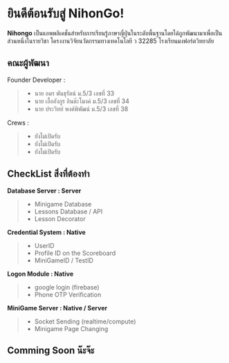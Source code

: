 # ยินดีต้อนรับสู่ NihonGo!
**Nihongo** เป็นแอพพลิเคชั่นสำหรับการเรียนรู้ภาษาญี่ปุ่นในระดับพื้นฐานโดยได้ถูกพัฒนามาเพื่อเป็นส่วนหนึ่งในรายวิชา โครงงานวิจัยนวัตกรรมทางเทคโนโลยี ว 32285 โรงเรียนมงฟอร์ตวิทยาลัย
## คณะผู้พัฒนา
Founder Developer :
> - นาย อมร พันธุรัตน์ ม.5/3 เลขที่ 33
> - นาย เอื้ออังกูร อินต๊ะโมงค์ ม.5/3 เลขที่ 34
> - นาย ประวิทย์ พงศ์พิพัฒน์ ม.5/3 เลขที่ 38

Crews :
> - ยังไม่เปิดรับ
> - ยังไม่เปิดรับ
> - ยังไม่เปิดรับ

## CheckList สิ่งที่ต้องทำ
**Database Server : Server**
> - Minigame Database
> - Lessons Database / API
> - Lesson Decorator

**Credential System : Native**
> - UserID
> - Profile ID on the Scoreboard
> - MiniGameID / TestID

**Logon Module : Native**
> - google login (firebase)
> - Phone OTP Verification

**MiniGame Server : Native / Server**
> - Socket Sending (realtime/compute)
> - Minigame Page Changing 

## Comming Soon น๊ะจ๊ะ